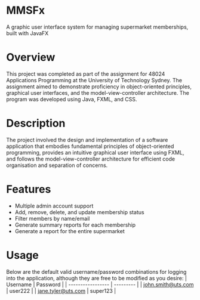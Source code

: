 # MMSFx
A graphic user interface system for managing supermarket memberships, built with JavaFX
# Overview
This project was completed as part of the assignment for 48024 Applications Programming at the University of Technology Sydney. The assignment aimed to demonstrate proficiency in object-oriented principles, graphical user interfaces, and the model-view-controller architecture. The program was developed using Java, FXML, and CSS.
# Description
The project involved the design and implementation of a software application that embodies fundamental principles of object-oriented programming, provides an intuitive graphical user interface using FXML, and follows the model-view-controller architecture for efficient code organisation and separation of concerns.
# Features
* Multiple admin account support
* Add, remove, delete, and update membership status
* Filter members by name/email
* Generate summary reports for each membership
* Generate a report for the entire supermarket
# Usage
Below are the default valid username/password combinations for logging into the application, although they are free to be modified as you desire:
|      Username       | Password  |
| -----------------   | --------- |
| john.smith@uts.com  | user222   |
| jane.tyler@uts.com  | super123  |
  

